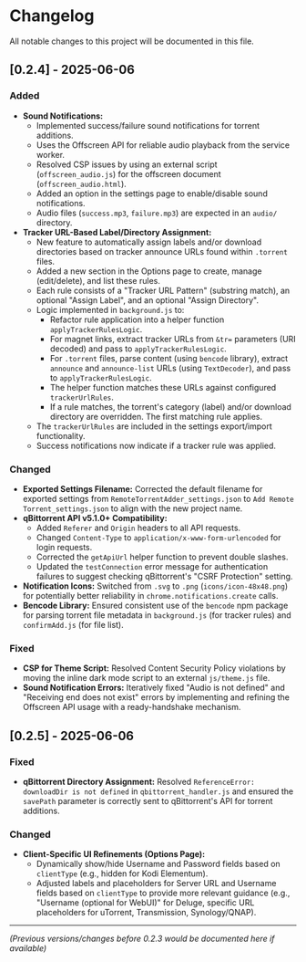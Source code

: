 # Changelog

All notable changes to this project will be documented in this file.

## [0.2.4] - 2025-06-06 
### Added
-   **Sound Notifications:**
    -   Implemented success/failure sound notifications for torrent additions.
    -   Uses the Offscreen API for reliable audio playback from the service worker.
    -   Resolved CSP issues by using an external script (`offscreen_audio.js`) for the offscreen document (`offscreen_audio.html`).
    -   Added an option in the settings page to enable/disable sound notifications.
    -   Audio files (`success.mp3`, `failure.mp3`) are expected in an `audio/` directory.
-   **Tracker URL-Based Label/Directory Assignment:**
    -   New feature to automatically assign labels and/or download directories based on tracker announce URLs found within `.torrent` files.
    -   Added a new section in the Options page to create, manage (edit/delete), and list these rules.
    -   Each rule consists of a "Tracker URL Pattern" (substring match), an optional "Assign Label", and an optional "Assign Directory".
    -   Logic implemented in `background.js` to:
        -   Refactor rule application into a helper function `applyTrackerRulesLogic`.
        -   For magnet links, extract tracker URLs from `&tr=` parameters (URI decoded) and pass to `applyTrackerRulesLogic`.
        -   For `.torrent` files, parse content (using `bencode` library), extract `announce` and `announce-list` URLs (using `TextDecoder`), and pass to `applyTrackerRulesLogic`.
        -   The helper function matches these URLs against configured `trackerUrlRules`.
        -   If a rule matches, the torrent's category (label) and/or download directory are overridden. The first matching rule applies.
    -   The `trackerUrlRules` are included in the settings export/import functionality.
    -   Success notifications now indicate if a tracker rule was applied.

### Changed
-   **Exported Settings Filename:** Corrected the default filename for exported settings from `RemoteTorrentAdder_settings.json` to `Add Remote Torrent_settings.json` to align with the new project name.
-   **qBittorrent API v5.1.0+ Compatibility:**
    -   Added `Referer` and `Origin` headers to all API requests.
    -   Changed `Content-Type` to `application/x-www-form-urlencoded` for login requests.
    -   Corrected the `getApiUrl` helper function to prevent double slashes.
    -   Updated the `testConnection` error message for authentication failures to suggest checking qBittorrent's "CSRF Protection" setting.
-   **Notification Icons:** Switched from `.svg` to `.png` (`icons/icon-48x48.png`) for potentially better reliability in `chrome.notifications.create` calls.
-   **Bencode Library:** Ensured consistent use of the `bencode` npm package for parsing torrent file metadata in `background.js` (for tracker rules) and `confirmAdd.js` (for file list).

### Fixed
-   **CSP for Theme Script:** Resolved Content Security Policy violations by moving the inline dark mode script to an external `js/theme.js` file.
-   **Sound Notification Errors:** Iteratively fixed "Audio is not defined" and "Receiving end does not exist" errors by implementing and refining the Offscreen API usage with a ready-handshake mechanism.

## [0.2.5] - 2025-06-06

### Fixed
-   **qBittorrent Directory Assignment:** Resolved `ReferenceError: downloadDir is not defined` in `qbittorrent_handler.js` and ensured the `savePath` parameter is correctly sent to qBittorrent's API for torrent additions.

### Changed
-   **Client-Specific UI Refinements (Options Page):**
    -   Dynamically show/hide Username and Password fields based on `clientType` (e.g., hidden for Kodi Elementum).
    -   Adjusted labels and placeholders for Server URL and Username fields based on `clientType` to provide more relevant guidance (e.g., "Username (optional for WebUI)" for Deluge, specific URL placeholders for uTorrent, Transmission, Synology/QNAP).

---
*(Previous versions/changes before 0.2.3 would be documented here if available)*
